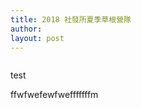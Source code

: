 ```yaml
---
title: 2018 社發所夏季草根營隊
author: 
layout: post
---
```




<span class="image"><img src="{{ 'assets/images/summer-school/2018-summer.jpg' | relative_url }}" alt="" /></span>



test

ffwfwefewfwefffffffm